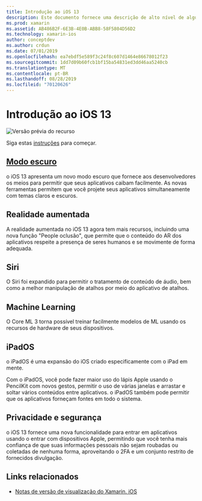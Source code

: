 ```yaml
---
title: Introdução ao iOS 13
description: Este documento fornece uma descrição de alto nível de algumas APIs do iOS 13 para as quais a versão de C# visualização do Xamarin fornece associações.
ms.prod: xamarin
ms.assetid: AB486B2F-6E3B-4E0B-ABB8-58F5804D56D2
ms.technology: xamarin-ios
author: conceptdev
ms.author: crdun
ms.date: 07/01/2019
ms.openlocfilehash: ea7ebdf5e589f3c24f8c607d1464e86678012f23
ms.sourcegitcommit: 1dd7d09b60fcb1bf15ba54831ed3dd46aa5240cb
ms.translationtype: MT
ms.contentlocale: pt-BR
ms.lasthandoff: 08/28/2019
ms.locfileid: "70120626"
---
```

# <a name="introduction-to-ios-13"></a>Introdução ao iOS 13

![Versão prévia do recurso](~/media/shared/preview.png)

Siga estas [instruções](~/ios/platform/ios13/get-started.md) para começar.

## <a name="dark-modedark-modemd"></a>[Modo escuro](dark-mode.md)

o iOS 13 apresenta um novo modo escuro que fornece aos desenvolvedores os meios para permitir que seus aplicativos caibam facilmente. As novas ferramentas permitem que você projete seus aplicativos simultaneamente com temas claros e escuros.

## <a name="augmented-reality"></a>Realidade aumentada

A realidade aumentada no iOS 13 agora tem mais recursos, incluindo uma nova função "People oclusão", que permite que o conteúdo do AR dos aplicativos respeite a presença de seres humanos e se movimente de forma adequada.

## <a name="siri"></a>Siri

O Siri foi expandido para permitir o tratamento de conteúdo de áudio, bem como a melhor manipulação de atalhos por meio do aplicativo de atalhos.

## <a name="machine-learning"></a>Machine Learning

O Core ML 3 torna possível treinar facilmente modelos de ML usando os recursos de hardware de seus dispositivos.

## <a name="ipados"></a>iPadOS

o iPadOS é uma expansão do iOS criado especificamente com o iPad em mente.

Com o iPadOS, você pode fazer maior uso do lápis Apple usando o PencilKit com novos gestos, permitir o uso de várias janelas e arrastar e soltar vários conteúdos entre aplicativos. o iPadOS também pode permitir que os aplicativos forneçam fontes em todo o sistema.

## <a name="privacy-and-security"></a>Privacidade e segurança

o iOS 13 fornece uma nova funcionalidade para entrar em aplicativos usando o entrar com dispositivos Apple, permitindo que você tenha mais confiança de que suas informações pessoais não sejam roubadas ou coletadas de nenhuma forma, aproveitando o 2FA e um conjunto restrito de fornecidos divulgação.

## <a name="related-links"></a>Links relacionados

- [Notas de versão de visualização do Xamarin. iOS](/xamarin/ios/release-notes/12/12.99)
